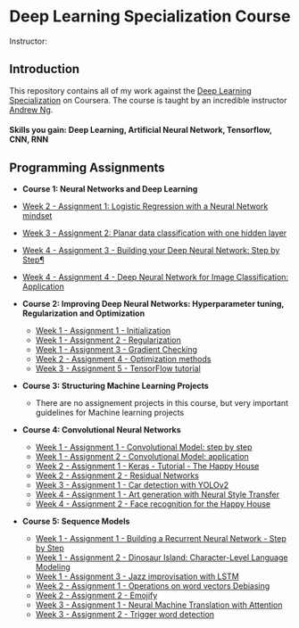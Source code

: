 # Deep Learning Specialization Course

Instructor: 

## Introduction

This repository contains all of my work against the [Deep Learning Specialization](https://www.coursera.org/specializations/deep-learning) on Coursera. The course is taught by an incredible instructor [Andrew Ng](https://www.andrewng.org/). 

#### Skills you gain: Deep Learning, Artificial Neural Network, Tensorflow, CNN, RNN

## Programming Assignments
-	**Course 1: Neural Networks and Deep Learning**
  - [Week 2 - Assignment 1: Logistic Regression with a Neural Network mindset](https://github.com/ashsne/Deep-Learning-Specialization-on-Coursera/blob/master/C1%20Neural%20Networks%20and%20deep%20learning/Logistic%2BRegression%2Bwith%2Ba%2BNeural%2BNetwork%2Bmindset%2Bv5.ipynb)
  - [Week 3 - Assignment 2: Planar data classification with one hidden layer](https://github.com/ashsne/Deep-Learning-Specialization-on-Coursera/blob/master/C1%20Neural%20Networks%20and%20deep%20learning/Planar%2Bdata%2Bclassification%2Bwith%2Bone%2Bhidden%2Blayer%2Bv5.ipynb)
  - [Week 4 - Assignment 3 - Building your Deep Neural Network: Step by Step¶](https://github.com/ashsne/Deep-Learning-Specialization-on-Coursera/blob/master/C1%20Neural%20Networks%20and%20deep%20learning/Building%2Byour%2BDeep%2BNeural%2BNetwork%2B-%2BStep%2Bby%2BStep%2Bv8.ipynb)
  - [Week 4 - Assignment 4 - Deep Neural Network for Image Classification: Application](https://github.com/ashsne/Deep-Learning-Specialization-on-Coursera/blob/master/C1%20Neural%20Networks%20and%20deep%20learning/Deep%2BNeural%2BNetwork%2B-%2BApplication%2Bv8.ipynb)
  
- **Course 2:  Improving Deep Neural Networks: Hyperparameter tuning, Regularization                  and Optimization**
  - [Week 1 - Assignment 1 - Initialization](https://github.com/ashsne/Deep-Learning-Specialization-on-Coursera/blob/master/C2%20Improving%20Deep%20Neural%20Networks%20Hyperparameter%20tuning%2C%20Regularization%20and%20Optimization/Initialization.ipynb)
  - [Week 1 - Assignment 2 - Regularization](https://github.com/ashsne/Deep-Learning-Specialization-on-Coursera/blob/master/C2%20Improving%20Deep%20Neural%20Networks%20Hyperparameter%20tuning%2C%20Regularization%20and%20Optimization/Regularization%2B-%2Bv2.ipynb)
  - [Week 1 - Assignment 3 - Gradient Checking](https://github.com/ashsne/Deep-Learning-Specialization-on-Coursera/blob/master/C2%20Improving%20Deep%20Neural%20Networks%20Hyperparameter%20tuning%2C%20Regularization%20and%20Optimization/Gradient%2BChecking%2Bv1.ipynb)
  - [Week 2 - Assignment 4 - Optimization methods](https://github.com/ashsne/Deep-Learning-Specialization-on-Coursera/blob/master/C2%20Improving%20Deep%20Neural%20Networks%20Hyperparameter%20tuning%2C%20Regularization%20and%20Optimization/Optimization%2Bmethods.ipynb)
  - [Week 3 - Assignment 5 - TensorFlow tutorial](https://github.com/ashsne/Deep-Learning-Specialization-on-Coursera/blob/master/C2%20Improving%20Deep%20Neural%20Networks%20Hyperparameter%20tuning%2C%20Regularization%20and%20Optimization/Tensorflow%2BTutorial.ipynb)
  
- **Course 3: Structuring Machine Learning Projects**
  - There are no assignement projects in this course, but very important guidelines for       Machine learning projects
  
- **Course 4: Convolutional Neural Networks**
  - [Week 1 - Assignment 1 - Convolutional Model: step by step](https://github.com/ashsne/Deep-Learning-Specialization-on-Coursera/blob/master/C4%20Convolutional%20NN/Convolution%2Bmodel%2B-%2BStep%2Bby%2BStep%2B-%2Bv2.ipynb)
  - [Week 1 - Assignment 2 - Convolutional Model: application](https://github.com/ashsne/Deep-Learning-Specialization-on-Coursera/blob/master/C4%20Convolutional%20NN/Convolution%2Bmodel%2B-%2BApplication%2B-%2Bv1.ipynb)
  - [Week 2 - Assignment 1 - Keras - Tutorial - The Happy House](https://github.com/ashsne/Deep-Learning-Specialization-on-Coursera/blob/master/C4%20Convolutional%20NN/Keras%2B-%2BTutorial%2B-%2BHappy%2BHouse%2Bv2.ipynb)
  - [Week 2 - Assignment 2 - Residual Networks](https://github.com/ashsne/Deep-Learning-Specialization-on-Coursera/blob/master/C4%20Convolutional%20NN/Residual%2BNetworks%2B-%2Bv2.ipynb)
  - [Week 3 - Assignment 1 - Car detection with YOLOv2](https://github.com/ashsne/Deep-Learning-Specialization-on-Coursera/blob/master/C4%20Convolutional%20NN/Autonomous%2Bdriving%2Bapplication%2B-%2BCar%2Bdetection%2B-%2Bv3.ipynb)
  - [Week 4 - Assignment 1 - Art generation with Neural Style Transfer](https://github.com/ashsne/Deep-Learning-Specialization-on-Coursera/blob/master/C4%20Convolutional%20NN/Art%2BGeneration%2Bwith%2BNeural%2BStyle%2BTransfer%2B-%2Bv2.ipynb)
  - [Week 4 - Assignment 2 - Face recognition for the Happy House](https://github.com/ashsne/Deep-Learning-Specialization-on-Coursera/blob/master/C4%20Convolutional%20NN/Face%2BRecognition%2Bfor%2Bthe%2BHappy%2BHouse%2B-%2Bv3.ipynb)
  
- **Course 5: Sequence Models**
  - [Week 1 - Assignment 1 - Building a Recurrent Neural Network - Step by Step](https://github.com/ashsne/Deep-Learning-Specialization-on-Coursera/blob/master/C5%20Sequence%20models/Building%20a%20Recurrent%20Neural%20Network%20Step%20by%20Step%20v4.ipynb)
  - [Week 1 - Assignment 2 - Dinosaur Island: Character-Level Language Modeling](https://github.com/ashsne/Deep-Learning-Specialization-on-Coursera/blob/master/C5%20Sequence%20models/Dinosaurus%2BIsland%2B--%2BCharacter%2Blevel%2Blanguage%2Bmodel%2Bfinal%2B-%2Bv3.ipynb)
  - [Week 1 - Assignment 3 - Jazz improvisation with LSTM](https://github.com/ashsne/Deep-Learning-Specialization-on-Coursera/blob/master/C5%20Sequence%20models/Improvise%2Ba%2BJazz%2BSolo%2Bwith%2Ban%2BLSTM%2BNetwork%2B-%2Bv3.ipynb)
  - [Week 2 - Assignment 1 - Operations on word vectors Debiasing](https://github.com/ashsne/Deep-Learning-Specialization-on-Coursera/blob/master/C5%20Sequence%20models/Operations%2Bon%2Bword%2Bvectors%2B-%2Bv2.ipynb)
  - [Week 2 - Assignment 2 - Emojify](https://github.com/ashsne/Deep-Learning-Specialization-on-Coursera/blob/master/C5%20Sequence%20models/Emojify%2B-%2Bv2.ipynb)
  - [Week 3 - Assignment 1 - Neural Machine Translation with Attention](https://github.com/ashsne/Deep-Learning-Specialization-on-Coursera/blob/master/C5%20Sequence%20models/Neural%2Bmachine%2Btranslation%2Bwith%2Battention%2B-%2Bv4.ipynb)
  - [Week 3 - Assignment 2 - Trigger word detection](https://github.com/ashsne/Deep-Learning-Specialization-on-Coursera/blob/master/C5%20Sequence%20models/Trigger%2Bword%2Bdetection%2B-%2Bv1.ipynb)

